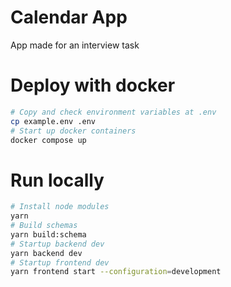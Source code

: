 # Calendar App

App made for an interview task

# Deploy with docker

```bash
# Copy and check environment variables at .env
cp example.env .env
# Start up docker containers
docker compose up
```

# Run locally

```bash
# Install node modules
yarn
# Build schemas
yarn build:schema
# Startup backend dev
yarn backend dev
# Startup frontend dev
yarn frontend start --configuration=development
```
